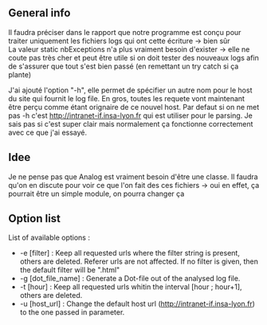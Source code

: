 ## General info

Il faudra préciser dans le rapport que notre programme est conçu pour traiter uniquement les fichiers logs qui ont cette écriture -> bien sûr  
La valeur static nbExceptions n'a plus vraiment besoin d'exister -> elle ne coute pas très cher et peut être utile si on doit tester des nouveaux logs afin de s'assurer que tout s'est bien passé (en remettant un try catch si ça plante)  

J'ai ajouté l'option "-h", elle permet de spécifier un autre nom pour le host du site qui fournit le log file. En gros, toutes les requete vont maintenant être perçu comme étant orignaire de ce nouvel host. Par defaut si on ne met pas -h c'est http://intranet-if.insa-lyon.fr qui est utiliser pour le parsing. Je sais pas si c'est super clair mais normalement ça fonctionne correctement avec ce que j'ai essayé.  

## Idee

Je ne pense pas que Analog est vraiment besoin d'être une classe. Il faudra qu'on en discute pour voir ce que l'on fait des ces fichiers -> oui en effet, ça pourrait être un simple module, on pourra changer ça  

## Option list

List of available options :

* -e \[filter\]        : Keep all requested urls where the filter string is present, others are deleted. Referer urls are not affected. If no filter is given, then the default filter will be ".html"
* -g \[dot_file_name\] : Generate a Dot-file out of the analysed log file.
* -t \[hour\]          : Keep all requested urls whitin the interval \[hour ; hour+1\], others are deleted.
* -u \[host_url\]      : Change the default host url (http://intranet-if.insa-lyon.fr) to the one passed in parameter.